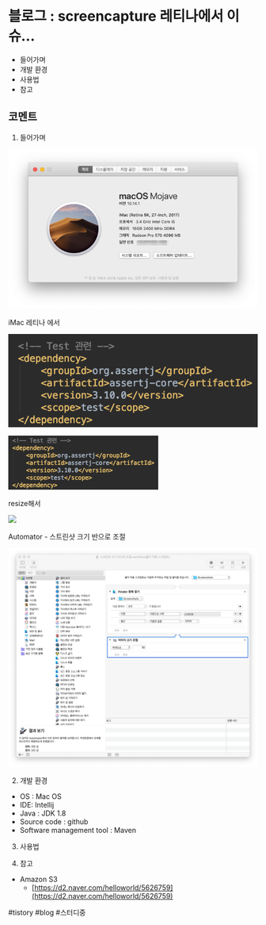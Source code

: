 # 블로그 : screencapture 레티나에서 이슈...
* 들어가며
* 개발 환경
* 사용법
* 참고

**코멘트**
-

1. 들어가며

![](%EB%B8%94%EB%A1%9C%EA%B7%B8%20%20screencapture%20%EB%A0%88%ED%8B%B0%EB%82%98%EC%97%90%EC%84%9C%20%EC%9D%B4%EC%8A%88.../671AADD0-6A71-4F0F-A54B-A0A989A59FF8.png)

iMac 레티나 에서

![](%EB%B8%94%EB%A1%9C%EA%B7%B8%20%20screencapture%20%EB%A0%88%ED%8B%B0%EB%82%98%EC%97%90%EC%84%9C%20%EC%9D%B4%EC%8A%88.../image_1.png)

![](%EB%B8%94%EB%A1%9C%EA%B7%B8%20%20screencapture%20%EB%A0%88%ED%8B%B0%EB%82%98%EC%97%90%EC%84%9C%20%EC%9D%B4%EC%8A%88.../image_3.png)

resize해서

![](%EB%B8%94%EB%A1%9C%EA%B7%B8%20%20screencapture%20%EB%A0%88%ED%8B%B0%EB%82%98%EC%97%90%EC%84%9C%20%EC%9D%B4%EC%8A%88.../%E1%84%89%E1%85%B3%E1%84%8F%E1%85%B3%E1%84%85%E1%85%B5%E1%86%AB%E1%84%89%E1%85%A3%E1%86%BA%202019-01-02%20%E1%84%8B%E1%85%A9%E1%84%8C%E1%85%A5%E1%86%AB%2010.26.18.png)

Automator - 스트린샷 크기 반으로 조절

![](%EB%B8%94%EB%A1%9C%EA%B7%B8%20%20screencapture%20%EB%A0%88%ED%8B%B0%EB%82%98%EC%97%90%EC%84%9C%20%EC%9D%B4%EC%8A%88.../image_5.png)

2. 개발 환경

* OS : Mac OS
* IDE: Intellij
* Java : JDK 1.8
* Source code : github
* Software management tool : Maven

3. 사용법

4. 참고

* Amazon S3
	* [https://d2.naver.com/helloworld/5626759](https://d2.naver.com/helloworld/5626759)

#tistory #blog #스터디중